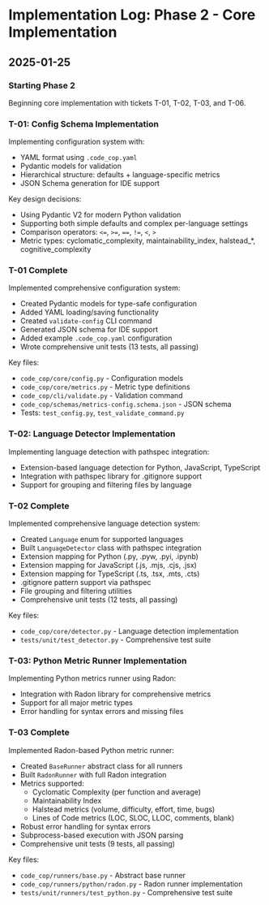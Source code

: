 # Implementation Log: Phase 2 - Core Implementation

## 2025-01-25

### Starting Phase 2

Beginning core implementation with tickets T-01, T-02, T-03, and T-06.

### T-01: Config Schema Implementation

Implementing configuration system with:
- YAML format using `.code_cop.yaml`
- Pydantic models for validation
- Hierarchical structure: defaults + language-specific metrics
- JSON Schema generation for IDE support

Key design decisions:
- Using Pydantic V2 for modern Python validation
- Supporting both simple defaults and complex per-language settings
- Comparison operators: `<=`, `>=`, `==`, `!=`, `<`, `>`
- Metric types: cyclomatic_complexity, maintainability_index, halstead_*, cognitive_complexity

### T-01 Complete

Implemented comprehensive configuration system:
- Created Pydantic models for type-safe configuration
- Added YAML loading/saving functionality  
- Created `validate-config` CLI command
- Generated JSON schema for IDE support
- Added example `.code_cop.yaml` configuration
- Wrote comprehensive unit tests (13 tests, all passing)

Key files:
- `code_cop/core/config.py` - Configuration models
- `code_cop/core/metrics.py` - Metric type definitions
- `code_cop/cli/validate.py` - Validation command
- `code_cop/schemas/metrics-config.schema.json` - JSON schema
- Tests: `test_config.py`, `test_validate_command.py`

### T-02: Language Detector Implementation

Implementing language detection with pathspec integration:
- Extension-based language detection for Python, JavaScript, TypeScript
- Integration with pathspec library for .gitignore support
- Support for grouping and filtering files by language

### T-02 Complete

Implemented comprehensive language detection system:
- Created `Language` enum for supported languages
- Built `LanguageDetector` class with pathspec integration
- Extension mapping for Python (.py, .pyw, .pyi, .ipynb)
- Extension mapping for JavaScript (.js, .mjs, .cjs, .jsx)
- Extension mapping for TypeScript (.ts, .tsx, .mts, .cts)
- .gitignore pattern support via pathspec
- File grouping and filtering utilities
- Comprehensive unit tests (12 tests, all passing)

Key files:
- `code_cop/core/detector.py` - Language detection implementation
- `tests/unit/test_detector.py` - Comprehensive test suite

### T-03: Python Metric Runner Implementation

Implementing Python metrics runner using Radon:
- Integration with Radon library for comprehensive metrics
- Support for all major metric types
- Error handling for syntax errors and missing files

### T-03 Complete

Implemented Radon-based Python metric runner:
- Created `BaseRunner` abstract class for all runners
- Built `RadonRunner` with full Radon integration
- Metrics supported:
  - Cyclomatic Complexity (per function and average)
  - Maintainability Index
  - Halstead metrics (volume, difficulty, effort, time, bugs)
  - Lines of Code metrics (LOC, SLOC, LLOC, comments, blank)
- Robust error handling for syntax errors
- Subprocess-based execution with JSON parsing
- Comprehensive unit tests (9 tests, all passing)

Key files:
- `code_cop/runners/base.py` - Abstract base runner
- `code_cop/runners/python/radon.py` - Radon runner implementation
- `tests/unit/runners/test_python.py` - Comprehensive test suite